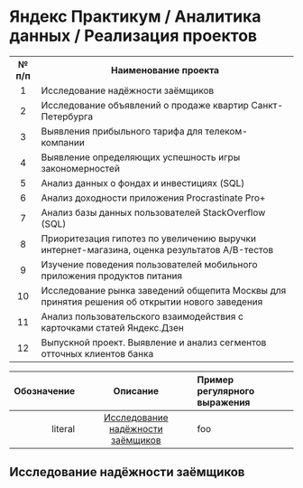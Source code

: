# Яндекс Практикум / Аналитика данных / Реализация проектов
<table align="center">
  <tr>
        <th>№ п/п</th>
        <th>Наименование проекта</th>
    </tr>
    <tr>
        <td align="center">1</td>
        <td>Исследование надёжности заёмщиков</td>
    </tr>
    <tr>
        <td align="center">2</td>
        <td>Исследование объявлений о продаже квартир Санкт-Петербурга</td>
    </tr>
    <tr>
        <td align="center">3</td>
        <td>Выявления прибыльного тарифа для телеком-компании</td>
    </tr>
    <tr>
        <td align="center">4</td>
        <td>Выявление определяющих успешность игры закономерностей</td>
    </tr>
    <tr>
        <td align="center">5</td>
        <td>Анализ данных о фондах и инвестициях (SQL)</td>
    </tr>
    <tr>
        <td align="center">6</td>
        <td>Анализ доходности приложения Procrastinate Pro+</td>
    </tr>
    <tr>
        <td align="center">7</td>
        <td>Анализ базы данных пользователей StackOverflow (SQL)</td>
    </tr>
    <tr>
        <td align="center">8</td>
        <td>Приоритезация гипотез по увеличению выручки интернет-магазина, оценка результатов А/B-тестов</td>
    </tr>
    <tr>
        <td align="center">9</td>
        <td>Изучение поведения пользователей мобильного приложения продуктов питания</td>
    </tr>
    <tr>
        <td align="center">10</td>
        <td>Исследование рынка заведений общепита Москвы для принятия решения об открытии нового заведения</td>
    </tr>
    <tr>
        <td align="center">11</td>
        <td>Анализ пользовательского взаимодействия с карточками статей Яндекс.Дзен</td>
    </tr>
    <tr>
        <td align="center">12</td>
        <td>Выпускной проект. Выявление и анализ сегментов отточных клиентов банка</td>
    </tr>
</table>


| Обозначение | Описание | Пример регулярного выражения|
|----:|:----:|:----------|
| literal | [Исследование надёжности заёмщиков](#project-1) | foo |



## Исследование надёжности заёмщиков

